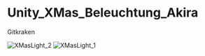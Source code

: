 # Unity_XMas_Beleuchtung_Akira
Gitkraken


![XMasLight_2](https://github.com/NatsumeNiiChan/Unity_XMas_Beleuchtung_Akira/assets/120458358/3313eba5-ad97-42d9-91f7-e5f63b8b5eed)
![XMasLight_1](https://github.com/NatsumeNiiChan/Unity_XMas_Beleuchtung_Akira/assets/120458358/2733e48f-9ff2-464b-ae11-a354a3d4788d)
